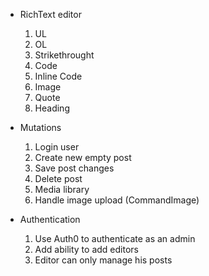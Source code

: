 - RichText editor

  1. UL
  2. OL
  3. Strikethrought
  4. Code
  5. Inline Code
  6. Image
  7. Quote
  8. Heading

- Mutations

  1. Login user
  1. Create new empty post
  1. Save post changes
  1. Delete post
  1. Media library
  1. Handle image upload (CommandImage)

- Authentication
  1. Use Auth0 to authenticate as an admin
  2. Add ability to add editors
  3. Editor can only manage his posts
